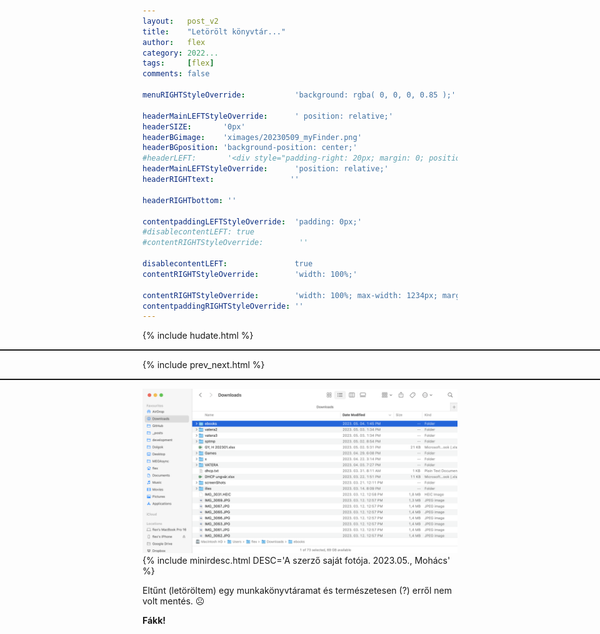 ```yaml
---
layout:   post_v2
title:    "Letörölt könyvtár..."
author:   flex
category: 2022...
tags:     [flex]
comments: false

menuRIGHTStyleOverride:           'background: rgba( 0, 0, 0, 0.85 );'

headerMainLEFTStyleOverride:      ' position: relative;'	
headerSIZE:       '0px'
headerBGimage:    'ximages/20230509_myFinder.png'
headerBGposition: 'background-position: center;'
#headerLEFT:       '<div style="padding-right: 20px; margin: 0; position: absolute; top: 50%; -ms-transform: translateY(-50%); transform: translateY(-50%);"><p style="padding: 20px;"><img src="images/Apple/Apple_MBP16Touch-Silver-2019_nobg.png"></p></div>'
headerMainLEFTStyleOverride:      'position: relative;'
headerRIGHTtext:  				 ''

headerRIGHTbottom: ''

contentpaddingLEFTStyleOverride:  'padding: 0px;'
#disablecontentLEFT: true
#contentRIGHTStyleOverride:        ''

disablecontentLEFT:               true
contentRIGHTStyleOverride:        'width: 100%;'

contentRIGHTStyleOverride:        'width: 100%; max-width: 1234px; margin: auto;'
contentpaddingRIGHTStyleOverride: ''
---
```


<link rel="stylesheet" type="text/css" href="css/override_v2_courier.css">

{% include hudate.html %}

<hr style="border-top: 1px solid; margin-left: calc( 50% - 50vw ); margin-right: calc( 50% - 50vw );">

{% include prev_next.html %}

<hr style="border-top: 1px solid; margin-left: calc( 50% - 50vw ); margin-right: calc( 50% - 50vw );">

<div><img class="" style="" src="images/20230509_myFinder.png">
{% include minirdesc.html DESC='A szerző saját fotója. 2023.05., Mohács' %}
</div>

Eltűnt (letöröltem) egy munkakönyvtáramat és természetesen (?) erről nem volt mentés. ☹️ 

**Fákk!**